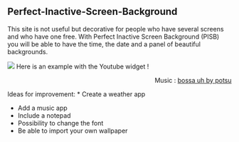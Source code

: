 ## Perfect-Inactive-Screen-Background
This site is not useful but decorative for people who have several screens and who have one free. With Perfect Inactive Screen Background (PISB) you will be able to have the time, the date and a panel of beautiful backgrounds.

<img src="https://media.discordapp.net/attachments/871539389224857680/933061176907153408/exemple.png?width=832&height=468">
Here is an example with the Youtube widget !
<p align="right">Music : <a href="https://youtu.be/FSnuF1FPSIU">bossa uh by potsu</a></p>
Ideas for improvement:
* Create a weather app

* Add a music app
* Include a notepad
* Possibility to change the font
* Be able to import your own wallpaper
